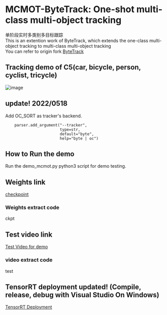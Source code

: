 # MCMOT-ByteTrack: One-shot multi-class multi-object tracking </br>
单阶段实时多类别多目标跟踪
</br>
This is an extention work of ByteTrack, which extends the one-class multi-object tracking to multi-class multi-object tracking
</br>
You can refer to origin fork [ByteTrack](https://github.com/ifzhang/ByteTrack)
## Tracking demo of C5(car, bicycle, person, cyclist, tricycle)
![image](https://github.com/CaptainEven/MCMOT-ByteTrack/blob/master/test_13.gif)

## update! 2022/0518 
Add OC_SORT as tracker's backend.
```
    parser.add_argument("--tracker",
                        type=str,
                        default="byte",
                        help="byte | oc")
```

## How to Run the demo
Run the demo_mcmot.py python3 script for demo testing.

## Weights link
[checkpoint](https://pan.baidu.com/s/1PJc09vWK6UJEXp80y27b5g?pwd=ckpt)
### Weights extract code
ckpt

## Test video link
[Test Video for demo](https://pan.baidu.com/s/1RhT7UVtYK_3qiCg36GTb8Q?pwd=test)
### video extract code
test

## TensorRT deployment updated! (Compile, release, debug with Visual Studio On Windows)
[TensorRT Deployment](https://github.com/CaptainEven/ByteTrack-MCMOT-TensorRT)
